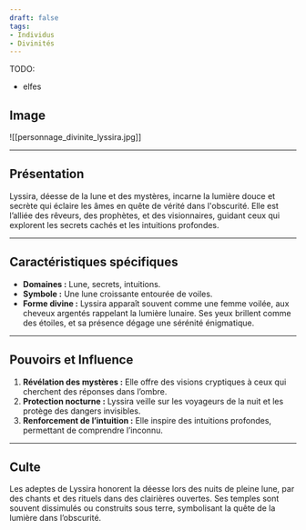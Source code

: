```yaml
---
draft: false
tags:
- Individus
- Divinités
---
```


TODO:
- elfes

## Image

![[personnage_divinite_lyssira.jpg]]

___

## **Présentation**
Lyssira, déesse de la lune et des mystères, incarne la lumière douce et secrète qui éclaire les âmes en quête de vérité dans l'obscurité. Elle est l’alliée des rêveurs, des prophètes, et des visionnaires, guidant ceux qui explorent les secrets cachés et les intuitions profondes.

---

## **Caractéristiques spécifiques**
- **Domaines :** Lune, secrets, intuitions.  
- **Symbole :** Une lune croissante entourée de voiles.  
- **Forme divine :** Lyssira apparaît souvent comme une femme voilée, aux cheveux argentés rappelant la lumière lunaire. Ses yeux brillent comme des étoiles, et sa présence dégage une sérénité énigmatique.

---

## **Pouvoirs et Influence**
1. **Révélation des mystères :** Elle offre des visions cryptiques à ceux qui cherchent des réponses dans l’ombre.  
2. **Protection nocturne :** Lyssira veille sur les voyageurs de la nuit et les protège des dangers invisibles.  
3. **Renforcement de l’intuition :** Elle inspire des intuitions profondes, permettant de comprendre l’inconnu.

---

## **Culte**
Les adeptes de Lyssira honorent la déesse lors des nuits de pleine lune, par des chants et des rituels dans des clairières ouvertes. Ses temples sont souvent dissimulés ou construits sous terre, symbolisant la quête de la lumière dans l’obscurité.